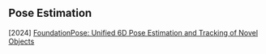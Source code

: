 ## Pose Estimation

[2024] [FoundationPose: Unified 6D Pose Estimation and Tracking of Novel Objects](https://arxiv.org/abs/2312.08344)